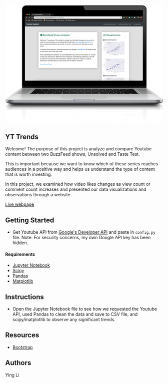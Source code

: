 <a href="https://ying-li-python.github.io/web-visualization/" target="_blank"><img src="https://raw.githubusercontent.com/ying-li-python/web-visualization/master/Images/web-visualization.png"></a>

## YT Trends
Welcome! The purpose of this project is analyze and compare Youtube content between two BuzzFeed shows, Unsolved and Taste Test.

This is important because we want to know which of these series reaches audiences in a positive way and helps us understand the type of content that is worth investing.

In this project, we examined how video likes changes as view count or comment count increases and presented our data visualizations and observations through a website. 

<a href="https://ying-li-python.github.io/web-visualization/" target="_blank">Live webpage</a>


## Getting Started
- Get Youtube API from [Google's Developer API](https://developers.google.com) and paste in <code>config.py</code> file. Note: For security concerns, my own Google API key has been hidden.

#### Requirements
- [Jupyter Notebook](https://jupyter.org)
- [Scipy](https://www.scipy.org/)
- [Pandas](https://pandas.pydata.org/)
- [Matplotlib](https://matplotlib.org/)

## Instructions
- Open the Jupyter Notebook file to see how we requested the Youtube API, used Pandas to clean the data and save to CSV file, and scipy/matplotlib to observe any significant trends.

## Resources 
- [Bootstrap](https://getbootstrap.com/)

## Authors
Ying Li



